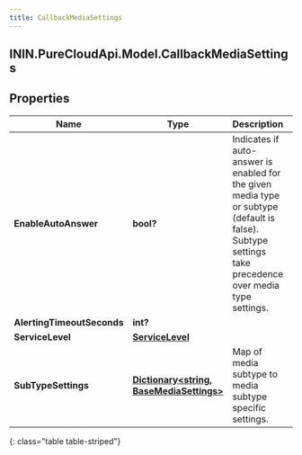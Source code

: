 ```yaml
---
title: CallbackMediaSettings
---
```

## ININ.PureCloudApi.Model.CallbackMediaSettings

## Properties

|Name | Type | Description | Notes|
|------------ | ------------- | ------------- | -------------|
| **EnableAutoAnswer** | **bool?** | Indicates if auto-answer is enabled for the given media type or subtype (default is false).  Subtype settings take precedence over media type settings. | [optional] |
| **AlertingTimeoutSeconds** | **int?** |  | [optional] |
| **ServiceLevel** | [**ServiceLevel**](ServiceLevel.html) |  | [optional] |
| **SubTypeSettings** | [**Dictionary&lt;string, BaseMediaSettings&gt;**](BaseMediaSettings.html) | Map of media subtype to media subtype specific settings. | [optional] |
{: class="table table-striped"}


